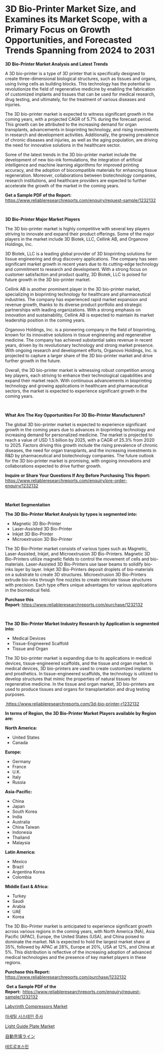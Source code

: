 <p><h1>3D Bio-Printer Market Size, and Examines its Market Scope, with a Primary Focus on Growth Opportunities, and Forecasted Trends Spanning from 2024 to 2031</h1></p><p><strong>3D Bio-Printer Market Analysis and Latest Trends</strong></p>
<p><p>A 3D bio-printer is a type of 3D printer that is specifically designed to create three-dimensional biological structures, such as tissues and organs, using living cells as building blocks. This technology has the potential to revolutionize the field of regenerative medicine by enabling the fabrication of customized implants and tissues that can be used for medical research, drug testing, and ultimately, for the treatment of various diseases and injuries.</p><p>The 3D bio-printer market is expected to witness significant growth in the coming years, with a projected CAGR of 5.7% during the forecast period. This growth can be attributed to the increasing demand for organ transplants, advancements in bioprinting technology, and rising investments in research and development activities. Additionally, the growing prevalence of chronic diseases and injuries, as well as the aging population, are driving the need for innovative solutions in the healthcare sector.</p><p>Some of the latest trends in the 3D bio-printer market include the development of new bio-ink formulations, the integration of artificial intelligence and machine learning algorithms for improved printing accuracy, and the adoption of biocompatible materials for enhancing tissue regeneration. Moreover, collaborations between biotechnology companies, research institutions, and healthcare providers are expected to further accelerate the growth of the market in the coming years.</p></p>
<p><strong>Get a Sample PDF of the Report:&nbsp;</strong> <a href="https://www.reliableresearchreports.com/enquiry/request-sample/1232132">https://www.reliableresearchreports.com/enquiry/request-sample/1232132</a></p>
<p>&nbsp;</p>
<p><strong>3D Bio-Printer Major Market Players</strong></p>
<p><p>The 3D bio-printer market is highly competitive with several key players striving to innovate and expand their product offerings. Some of the major players in the market include 3D Biotek, LLC, Cellink AB, and Organovo Holdings, Inc.</p><p>3D Biotek, LLC is a leading global provider of 3D bioprinting solutions for tissue engineering and drug discovery applications. The company has seen significant market growth in recent years due to its cutting-edge technology and commitment to research and development. With a strong focus on customer satisfaction and product quality, 3D Biotek, LLC is poised for future growth in the 3D bio-printer market.</p><p>Cellink AB is another prominent player in the 3D bio-printer market, specializing in bioprinting technology for healthcare and pharmaceutical industries. The company has experienced rapid market expansion and revenue growth, thanks to its diverse product portfolio and strategic partnerships with leading organizations. With a strong emphasis on innovation and sustainability, Cellink AB is expected to maintain its market leadership position in the coming years.</p><p>Organovo Holdings, Inc. is a pioneering company in the field of bioprinting, known for its innovative solutions in tissue engineering and regenerative medicine. The company has achieved substantial sales revenue in recent years, driven by its revolutionary technology and strong market presence. With ongoing research and development efforts, Organovo Holdings, Inc. is projected to capture a larger share of the 3D bio-printer market and drive further growth in the future.</p><p>Overall, the 3D bio-printer market is witnessing robust competition among key players, each striving to enhance their technological capabilities and expand their market reach. With continuous advancements in bioprinting technology and growing applications in healthcare and pharmaceutical sectors, the market is expected to experience significant growth in the coming years.</p></p>
<p>&nbsp;</p>
<p><strong>What Are The Key Opportunities For 3D Bio-Printer Manufacturers?</strong></p>
<p><p>The global 3D bio-printer market is expected to experience significant growth in the coming years due to advances in bioprinting technology and increasing demand for personalized medicine. The market is projected to reach a value of USD 1.5 billion by 2025, with a CAGR of 25.3% from 2020 to 2025. Factors driving this growth include the rising prevalence of chronic diseases, the need for organ transplants, and the increasing investments in R&D by pharmaceutical and biotechnology companies. The future outlook for the 3D bio-printer market is promising, with ongoing innovations and collaborations expected to drive further growth.</p></p>
<p><strong>Inquire or Share Your Questions If Any Before Purchasing This Report:</strong> <a href="https://www.reliableresearchreports.com/enquiry/pre-order-enquiry/1232132">https://www.reliableresearchreports.com/enquiry/pre-order-enquiry/1232132</a></p>
<p>&nbsp;</p>
<p><strong>Market Segmentation</strong></p>
<p><strong>The 3D Bio-Printer Market Analysis by types is segmented into:</strong></p>
<p><ul><li>Magnetic 3D Bio-Printer</li><li>Laser-Assisted 3D Bio-Printer</li><li>Inkjet 3D Bio-Printer</li><li>Microextrusion 3D Bio-Printer</li></ul></p>
<p><p>The 3D Bio-Printer market consists of various types such as Magnetic, Laser-Assisted, Inkjet, and Microextrusion 3D Bio-Printers. Magnetic 3D Bio-Printers utilize magnetic fields to control the movement of cells and bio-materials. Laser-Assisted 3D Bio-Printers use laser beams to solidify bio-inks layer by layer. Inkjet 3D Bio-Printers deposit droplets of bio-materials on a substrate to create 3D structures. Microextrusion 3D Bio-Printers extrude bio-inks through fine nozzles to create intricate tissue structures with precision. Each type offers unique advantages for various applications in the biomedical field.</p></p>
<p><strong>Purchase this Report:&nbsp;</strong><a href="https://www.reliableresearchreports.com/purchase/1232132">https://www.reliableresearchreports.com/purchase/1232132</a></p>
<p>&nbsp;</p>
<p><strong>The 3D Bio-Printer Market Industry Research by Application is segmented into:</strong></p>
<p><ul><li>Medical Devices</li><li>Tissue-Engineered Scaffold</li><li>Tissue and Organ</li></ul></p>
<p><p>The 3D bio-printer market is expanding due to its applications in medical devices, tissue-engineered scaffolds, and the tissue and organ market. In medical devices, 3D bio-printers are used to create customized implants and prosthetics. In tissue-engineered scaffolds, the technology is utilized to develop structures that mimic the properties of natural tissues for regenerative medicine. In the tissue and organ market, 3D bio-printers are used to produce tissues and organs for transplantation and drug testing purposes.</p></p>
<p><a href="https://www.reliableresearchreports.com/3d-bio-printer-r1232132">&nbsp;https://www.reliableresearchreports.com/3d-bio-printer-r1232132</a></p>
<p><strong>In terms of Region, the 3D Bio-Printer Market Players available by Region are:</strong></p>
<p>
    <p> <strong> North America: </strong>
        <ul>
            <li>United States</li>
            <li>Canada</li>
        </ul>
        </p> 
    <p> <strong> Europe: </strong>
        <ul>
            <li>Germany</li>
            <li>France</li>
            <li>U.K.</li>
            <li>Italy</li>
            <li>Russia</li>
        </ul>
        </p> 
    <p> <strong> Asia-Pacific: </strong>
        <ul>
            <li>China</li>
            <li>Japan</li>
            <li>South Korea</li>
            <li>India</li>
            <li>Australia</li>
            <li>China Taiwan</li>
            <li>Indonesia</li>
            <li>Thailand</li>
            <li>Malaysia</li>
        </ul>
        </p> 
    <p> <strong> Latin America: </strong>
        <ul>
            <li>Mexico</li>
            <li>Brazil</li>
            <li>Argentina Korea</li>
            <li>Colombia</li>
        </ul>
        </p> 
    <p> <strong> Middle East & Africa: </strong>
        <ul>
            <li>Turkey</li>
            <li>Saudi</li>
            <li>Arabia</li>
            <li>UAE</li>
            <li>Korea</li>
        </ul>
    </p>
    </p>
<p><p>The 3D Bio-Printer market is anticipated to experience significant growth across various regions in the coming years, with North America (NA), Asia Pacific (APAC), Europe, the United States (USA), and China poised to dominate the market. NA is expected to hold the largest market share at 35%, followed by APAC at 28%, Europe at 20%, USA at 12%, and China at 5%. This distribution is reflective of the increasing adoption of advanced medical technologies and the presence of key market players in these regions.</p></p>
<p><strong>Purchase this Report: </strong><a href="https://www.reliableresearchreports.com/purchase/1232132">https://www.reliableresearchreports.com/purchase/1232132</a></p>
<p>&nbsp;<strong>Get a Sample PDF of the Report:&nbsp;&nbsp;</strong><a href="https://www.reliableresearchreports.com/enquiry/request-sample/1232132">https://www.reliableresearchreports.com/enquiry/request-sample/1232132</a></p>
<p><strong></strong></p>
<p><p><a href="https://github.com/abdelrhmankishk22/Market-Research-Report-List-4/blob/main/labyrinth-compressors-market.md">Labyrinth Compressors Market</a></p><p><a href="https://github.com/vsckjg50460/Market-Research-Report-List-1/blob/main/962004537698.md">아세틸 시스테인 주사</a></p><p><a href="https://issuu.com/reportprime-2/docs/light-guide-plate-market-size-2030.pptx">Light Guide Plate Market</a></p><p><a href="https://github.com/one-cool-chick/Market-Research-Report-List-1/blob/main/826873139655.md">自動充填ライン</a></p><p><a href="https://github.com/GabrielBlanda5656/Market-Research-Report-List-1/blob/main/317414737699.md">테트로포스민</a></p></p>